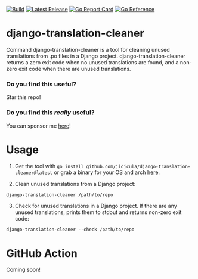 [![Build](https://github.com/jidicula/django-translation-cleaner/actions/workflows/build.yml/badge.svg)](https://github.com/jidicula/django-translation-cleaner/actions/workflows/build.yml) [![Latest Release](https://github.com/jidicula/django-translation-cleaner/actions/workflows/release-draft.yml/badge.svg)](https://github.com/jidicula/django-translation-cleaner/actions/workflows/release-draft.yml) [![Go Report Card](https://goreportcard.com/badge/github.com/jidicula/django-translation-cleaner)](https://goreportcard.com/report/github.com/jidicula/django-translation-cleaner) [![Go Reference](https://pkg.go.dev/badge/github.com/jidicula/django-translation-cleaner.svg)](https://pkg.go.dev/github.com/jidicula/django-translation-cleaner)

# django-translation-cleaner

Command django-translation-cleaner is a tool for cleaning unused translations from .po files in a Django project. django-translation-cleaner returns a zero exit code when no unused translations are found, and a non-zero exit code when there are unused translations.


### Do you find this useful?

Star this repo!

### Do you find this *really* useful?

You can sponsor me [here](https://github.com/sponsors/jidicula)!

# Usage

1. Get the tool with `go install github.com/jidicula/django-translation-cleaner@latest` or grab a binary for your OS and arch [here](https://github.com/jidicula/django-translation-cleaner/releases/latest).

2. Clean unused translations from a Django project:

```
django-translation-cleaner /path/to/repo
```

3. Check for unused translations in a Django project. If there are any unused
translations, prints them to stdout and returns non-zero exit code:

```
django-translation-cleaner --check /path/to/repo
```

# GitHub Action
Coming soon!
